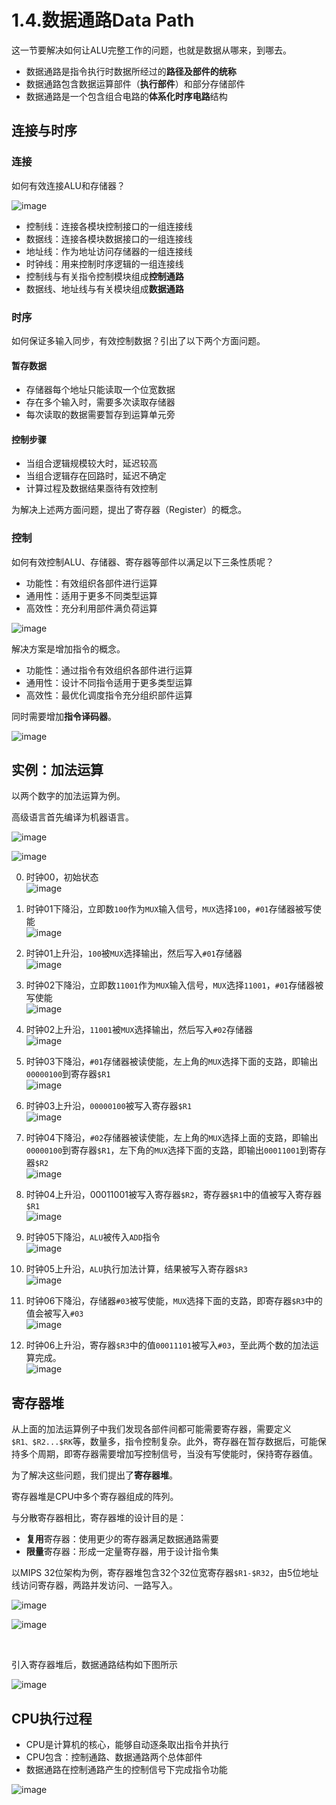 # 1.4.数据通路Data Path

这一节要解决如何让ALU完整工作的问题，也就是数据从哪来，到哪去。

* 数据通路是指令执行时数据所经过的**路径及部件的统称**
* 数据通路包含数据运算部件（**执行部件**）和部分存储部件
* 数据通路是一个包含组合电路的**体系化时序电路**结构

## 连接与时序

### 连接

如何有效连接ALU和存储器？

​![image](assets/image-20240315231421-oajnba1.png)​

* 控制线：连接各模块控制接口的一组连接线
* 数据线：连接各模块数据接口的一组连接线
* 地址线：作为地址访问存储器的一组连接线
* 时钟线：用来控制时序逻辑的一组连接线
* 控制线与有关指令控制模块组成**控制通路**
* 数据线、地址线与有关模块组成**数据通路**

### 时序

如何保证多输入同步，有效控制数据？引出了以下两个方面问题。

#### 暂存数据

* 存储器每个地址只能读取一个位宽数据
* 存在多个输入时，需要多次读取存储器
* 每次读取的数据需要暂存到运算单元旁

#### 控制步骤

* 当组合逻辑规模较大时，延迟较高
* 当组合逻辑存在回路时，延迟不确定
* 计算过程及数据结果亟待有效控制

为解决上述两方面问题，提出了寄存器（Register）的概念。

### 控制

如何有效控制ALU、存储器、寄存器等部件以满足以下三条性质呢？

* 功能性：有效组织各部件进行运算
* 通用性：适用于更多不同类型运算
* 高效性：充分利用部件满负荷运算

​![image](assets/image-20240316012913-un2bxzq.png)​

解决方案是增加指令的概念。

* 功能性：通过指令有效组织各部件进行运算
* 通用性：设计不同指令适用于更多类型运算
* 高效性：最优化调度指令充分组织部件运算

同时需要增加**指令译码器**。

​![image](assets/image-20240316013300-f8l65y3.png)​

## 实例：加法运算

以两个数字的加法运算为例。

高级语言首先编译为机器语言。

​![image](assets/image-20240317022128-gfjpyso.png)​

​![image](assets/image-20240611185011-7b06b0z.png)​

0. 时钟00，初始状态  
    ​![image](assets/image-20240317022719-a8afcst.png)​

1. 时钟01下降沿，立即数`100`​作为`MUX`​输入信号，`MUX`​选择`100`​，`#01`​存储器被写使能  
    ​![image](assets/image-20240317022745-s8znmkc.png)​
2. 时钟01上升沿，`100`​被`MUX`​选择输出，然后写入`#01`​存储器  
    ​![image](assets/image-20240317023630-zg0q3il.png)​
3. 时钟02下降沿，立即数`11001`​作为`MUX`​输入信号，`MUX`​选择`11001`​，`#01`​存储器被写使能  
    ​![image](assets/image-20240317024536-89blw5g.png)​
4. 时钟02上升沿，`11001`​被`MUX`​选择输出，然后写入`#02`​存储器  
    ​![image](assets/image-20240317024737-plyrqk5.png)​
5. 时钟03下降沿，`#01`​存储器被读使能，左上角的`MUX`​选择下面的支路，即输出`00000100`​到寄存器`$R1`​  
    ​![image](assets/image-20240317024954-up5xbcc.png)​
6. 时钟03上升沿，`00000100`​被写入寄存器`$R1`​  
    ​![image](assets/image-20240317025532-td7r6wc.png)​
7. 时钟04下降沿，`#02`​存储器被读使能，左上角的`MUX`​选择上面的支路，即输出`00000100`​到寄存器`$R1`​，左下角的`MUX`​选择下面的支路，即输出`00011001`​到寄存器`$R2`​  
    ​![image](assets/image-20240317025630-cc3iwjt.png)​
8. 时钟04上升沿，00011001被写入寄存器`$R2`​，寄存器`$R1`​中的值被写入寄存器`$R1`​  
    ​![image](assets/image-20240317030320-bqd0ud5.png)​
9. 时钟05下降沿，`ALU`​被传入`ADD`​指令  
    ​![image](assets/image-20240317031133-sogybqh.png)​
10. 时钟05上升沿，`ALU`​执行加法计算，结果被写入寄存器`$R3`​  
     ​![image](assets/image-20240317031241-gkhcwlb.png)​
11. 时钟06下降沿，存储器`#03`​被写使能，`MUX`​选择下面的支路，即寄存器`$R3`​中的值会被写入`#03`​  
     ​![image](assets/image-20240317031336-hwi8o5o.png)​
12. 时钟06上升沿，寄存器`$R3`​中的值`00011101`​被写入`#03`​，至此两个数的加法运算完成。  
     ​![image](assets/image-20240317031531-uraomkn.png)​

## 寄存器堆

从上面的加法运算例子中我们发现各部件间都可能需要寄存器，需要定义`$R1、$R2...$RK`​等，数量多，指令控制复杂。此外，寄存器在暂存数据后，可能保持多个周期，即寄存器需要增加写控制信号，当没有写使能时，保持寄存器值。

为了解决这些问题，我们提出了**寄存器堆**。

寄存器堆是CPU中多个寄存器组成的阵列。

与分散寄存器相比，寄存器堆的设计目的是：

* **复用**寄存器：使用更少的寄存器满足数据通路需要
* **限量**寄存器：形成一定量寄存器，用于设计指令集

以MIPS 32位架构为例，寄存器堆包含32个32位宽寄存器`$R1-$R32`​，由5位地址线访问寄存器，两路并发访问、一路写入。

​![image](assets/image-20240317032704-98oreyp.png)​

​![image](assets/image-20240317032818-evfdfi5.png)​

‍

引入寄存器堆后，数据通路结构如下图所示

​![image](assets/image-20240317032911-8hkssrk.png)​

## CPU执行过程

* CPU是计算机的核心，能够自动逐条取出指令并执行
* CPU包含：控制通路、数据通路两个总体部件
* 数据通路在控制通路产生的控制信号下完成指令功能

​![image](assets/image-20240317033032-kaelnuq.png)​

‍
